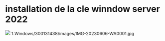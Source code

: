 # installation de la cle winndow server 2022
</img> <img src=images/1.Windows/300131438/images/20230525_105051.jpg width='' height='' > </img>
1.Windows/300131438/images/IMG-20230606-WA0001.jpg
